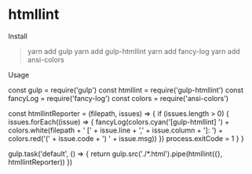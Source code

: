 # htmllint

Install
> yarn add gulp
> yarn add gulp-htmllint
> yarn add fancy-log
> yarn add ansi-colors


Usage

const gulp = require('gulp')
const htmllint = require('gulp-htmllint')
const fancyLog = require('fancy-log')
const colors = require('ansi-colors')

const htmllintReporter = (filepath, issues) => {
    if (issues.length > 0) {
        issues.forEach((issue) => {
            fancyLog(colors.cyan('[gulp-htmllint] ') + colors.white(filepath + ' [' + issue.line + ',' + issue.column + ']: ') + colors.red('(' + issue.code + ') ' + issue.msg))
        })
        process.exitCode = 1
    }
}

gulp.task('default', () => {
    return gulp.src('./*.html').pipe(htmllint({}, htmllintReporter))
})
